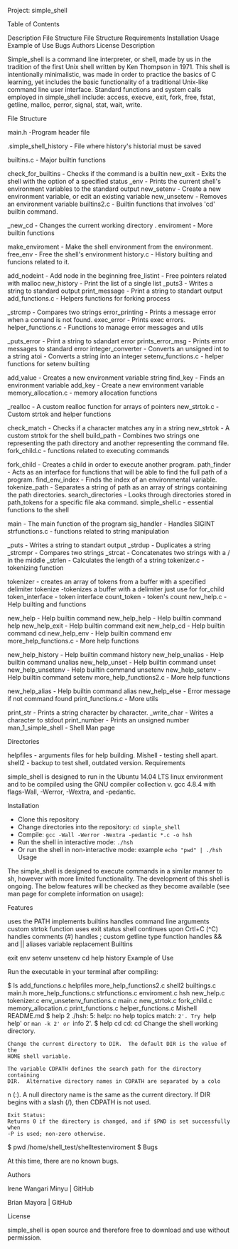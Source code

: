 Project: simple_shell

Table of Contents

Description
File Structure
File Structure
Requirements
Installation
Usage
Example of Use
Bugs
Authors
License
Description

Simple_shell is a command line interpreter, or shell, made by us in the tradition of the first Unix shell written by Ken Thompson in 1971. This shell is intentionally minimalistic, was made in order to practice the basics of C learning, yet includes the basic functionality of a traditional Unix-like command line user interface. Standard functions and system calls employed in simple_shell include: access, execve, exit, fork, free, fstat, getline, malloc, perror, signal, stat, wait, write.

File Structure

main.h -Program header file

.simple_shell_history - File where history's historial must be saved

builtins.c - Major builtin functions

check_for_builtins - Checks if the command is a builtin
new_exit - Exits the shell with the option of a specified status
\_env - Prints the current shell's environment variables to the standard output
new_setenv - Create a new environment variable, or edit an existing variable
new_unsetenv - Removes an environment variable
builtins2.c - Builtin functions that involves 'cd' builtin command.

\_new_cd - Changes the current working directory .
enviroment - More builtin functions

make_enviroment - Make the shell environment from the environment.
free_env - Free the shell's environment
history.c - History builting and funcions related to it.

add_nodeint - Add node in the beginning
free_listint - Free pointers related with malloc
new_history - Print the list of a single list
\_puts3 - Writes a string to standard output
print_message - Print a string to standart output
add_functions.c - Helpers functions for forking process

\_strcmp - Compares two strings
error_printing - Prints a message error when a comand is not found.
exec_error - Prints exec errors.
helper_functions.c - Functions to manage error messages and utils

\_puts_error - Print a string to sdandart error
prints_error_msg - Prints error messages to standard error
integer_converter - Converts an unsigned int to a string
atoi - Converts a string into an integer
setenv_functions.c - helper functions for setenv builting

add_value - Creates a new environment variable string
find_key - Finds an environment variable
add_key - Create a new environment variable
memory_allocation.c - memory allocation functions

\_realloc - A custom realloc function for arrays of pointers
new_strtok.c - Custom strtok and helper functions

check_match - Checks if a character matches any in a string
new_strtok - A custom strtok for the shell
build_path - Combines two strings one representing the path directory and another representing the command file.
fork_child.c - functions related to executing commands

fork_child - Creates a child in order to execute another program.
path_finder - Acts as an interface for functions that will be able
to find the full path of a program.
find_env_index - Finds the index of an environmental variable.
tokenize_path - Separates a string of path as an array of
strings containing the path directories.
search_directories - Looks through directories stored in path_tokens
for a specific file aka command.
simple_shell.c - essential functions to the shell

main - The main function of the program
sig_handler - Handles SIGINT
strfunctions.c - functions related to string manipulation

\_puts - Writes a string to standart output
\_strdup - Duplicates a string
\_strcmpr - Compares two strings
\_strcat - Concatenates two strings with a / in the middle
\_strlen - Calculates the length of a string
tokenizer.c - tokenizing function

tokenizer - creates an array of tokens from a buffer with a specified delimiter
tokenize -tokenizes a buffer with a delimiter just use for for_child
token_interface - token interface
count_token - token's count
new_help.c - Help builting and functions

new_help - Help builtin command
new_help_help - Help builtin command help
new_help_exit - Help builtin command exit
new_help_cd - Help builtin command cd
new_help_env - Help builtin command env
more_help_functions.c - More help functions

new_help_history - Help builtin command history
new_help_unalias - Help builtin command unalias
new_help_unset - Help builtin command unset
new_help_unsetenv - Help builtin command unsetenv
new_help_setenv - Help builtin command setenv
more_help_functions2.c - More help functions

new_help_alias - Help builtin command alias
new_help_else - Error message if not command found
print_functions.c - More utils

print_str - Prints a string character by character.
\_write_char - Writes a character to stdout
print_number - Prints an unsigned number
man_1_simple_shell - Shell Man page

Directories

helpfiles - arguments files for help building.
Mishell - testing shell apart.
shell2 - backup to test shell, outdated version.
Requirements

simple_shell is designed to run in the Ubuntu 14.04 LTS linux environment and to be compiled using the GNU compiler collection v. gcc 4.8.4 with flags-Wall, -Werror, -Wextra, and -pedantic.

Installation

- Clone this repository
- Change directories into the repository: `cd simple_shell`
- Compile: `gcc -Wall -Werror -Wextra -pedantic *.c -o hsh`
- Run the shell in interactive mode: `./hsh`
- Or run the shell in non-interactive mode: example `echo "pwd" | ./hsh`
  Usage

The simple_shell is designed to execute commands in a similar manner to sh, however with more limited functionality. The development of this shell is ongoing. The below features will be checked as they become available (see man page for complete information on usage):

Features

uses the PATH
implements builtins
handles command line arguments
custom strtok function
uses exit status
shell continues upon Crtl+C (^C)
handles comments (#)
handles ;
custom getline type function
handles && and ||
aliases
variable replacement
Builtins

exit
env
setenv
unsetenv
cd
help
history
Example of Use

Run the executable in your terminal after compiling:

$ ls
add_functions.c helpfiles more_help_functions2.c shell2
builtings.c main.h more_help_functions.c strfunctions.c
enviroment.c hsh new_help.c tokenizer.c
env_unsetenv_functions.c main.c new_strtok.c
fork_child.c memory_allocation.c print_functions.c
helper_functions.c Mishell README.md
$ help 2
./hsh: 5: help: no help topics match: `2'. Try `help help' or `man -k 2' or `info 2'.
$ help cd
cd: cd
Change the shell working directory.

    Change the current directory to DIR.  The default DIR is the value of the
    HOME shell variable.

    The variable CDPATH defines the search path for the directory containing
    DIR.  Alternative directory names in CDPATH are separated by a colo

n (:).
A null directory name is the same as the current directory. If DIR begins
with a slash (/), then CDPATH is not used.

    Exit Status:
    Returns 0 if the directory is changed, and if $PWD is set successfully when
    -P is used; non-zero otherwise.

$ pwd
/home/shell_test/shelltestenviroment
$
Bugs

At this time, there are no known bugs.

Authors

Irene Wangari Minyu | GitHub

Brian Mayora | GitHub

License

simple_shell is open source and therefore free to download and use without permission.
